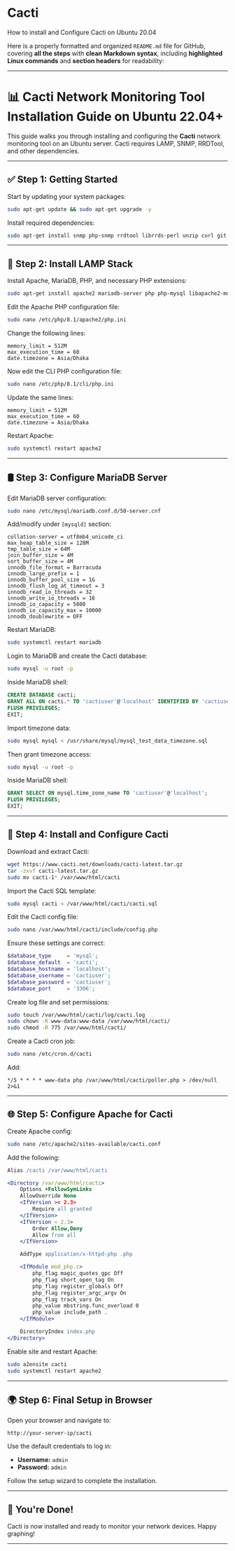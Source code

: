 # Cacti
How to install and Configure Cacti on Ubuntu 20.04


Here is a properly formatted and organized `README.md` file for GitHub, covering **all the steps** with **clean Markdown syntax**, including **highlighted Linux commands** and **section headers** for readability:

---

# 📊 Cacti Network Monitoring Tool Installation Guide on Ubuntu 22.04+

This guide walks you through installing and configuring the **Cacti** network monitoring tool on an Ubuntu server. Cacti requires LAMP, SNMP, RRDTool, and other dependencies.

---

## ✅ Step 1: Getting Started

Start by updating your system packages:

```bash
sudo apt-get update && sudo apt-get upgrade -y
```

Install required dependencies:

```bash
sudo apt-get install snmp php-snmp rrdtool librrds-perl unzip curl git gnupg2 -y
```

---

## 🧱 Step 2: Install LAMP Stack

Install Apache, MariaDB, PHP, and necessary PHP extensions:

```bash
sudo apt-get install apache2 mariadb-server php php-mysql libapache2-mod-php php-xml php-ldap php-mbstring php-gd php-gmp -y
```

Edit the Apache PHP configuration file:

```bash
sudo nano /etc/php/8.1/apache2/php.ini
```

Change the following lines:

```
memory_limit = 512M
max_execution_time = 60
date.timezone = Asia/Dhaka
```

Now edit the CLI PHP configuration file:

```bash
sudo nano /etc/php/8.1/cli/php.ini
```

Update the same lines:

```
memory_limit = 512M
max_execution_time = 60
date.timezone = Asia/Dhaka
```

Restart Apache:

```bash
sudo systemctl restart apache2
```

---

## 🛢️ Step 3: Configure MariaDB Server

Edit MariaDB server configuration:

```bash
sudo nano /etc/mysql/mariadb.conf.d/50-server.cnf
```

Add/modify under `[mysqld]` section:

```
collation-server = utf8mb4_unicode_ci
max_heap_table_size = 128M
tmp_table_size = 64M
join_buffer_size = 4M
sort_buffer_size = 4M
innodb_file_format = Barracuda
innodb_large_prefix = 1
innodb_buffer_pool_size = 1G
innodb_flush_log_at_timeout = 3
innodb_read_io_threads = 32
innodb_write_io_threads = 16
innodb_io_capacity = 5000
innodb_io_capacity_max = 10000
innodb_doublewrite = OFF
```

Restart MariaDB:

```bash
sudo systemctl restart mariadb
```

Login to MariaDB and create the Cacti database:

```bash
sudo mysql -u root -p
```

Inside MariaDB shell:

```sql
CREATE DATABASE cacti;
GRANT ALL ON cacti.* TO 'cactiuser'@'localhost' IDENTIFIED BY 'cactiuser';
FLUSH PRIVILEGES;
EXIT;
```

Import timezone data:

```bash
sudo mysql mysql < /usr/share/mysql/mysql_test_data_timezone.sql
```

Then grant timezone access:

```bash
sudo mysql -u root -p
```

Inside MariaDB shell:

```sql
GRANT SELECT ON mysql.time_zone_name TO 'cactiuser'@'localhost';
FLUSH PRIVILEGES;
EXIT;
```

---

## 🌱 Step 4: Install and Configure Cacti

Download and extract Cacti:

```bash
wget https://www.cacti.net/downloads/cacti-latest.tar.gz
tar -zxvf cacti-latest.tar.gz
sudo mv cacti-1* /var/www/html/cacti
```

Import the Cacti SQL template:

```bash
sudo mysql cacti < /var/www/html/cacti/cacti.sql
```

Edit the Cacti config file:

```bash
sudo nano /var/www/html/cacti/include/config.php
```

Ensure these settings are correct:

```php
$database_type     = 'mysql';
$database_default  = 'cacti';
$database_hostname = 'localhost';
$database_username = 'cactiuser';
$database_password = 'cactiuser';
$database_port     = '3306';
```

Create log file and set permissions:

```bash
sudo touch /var/www/html/cacti/log/cacti.log
sudo chown -R www-data:www-data /var/www/html/cacti/
sudo chmod -R 775 /var/www/html/cacti/
```

Create a Cacti cron job:

```bash
sudo nano /etc/cron.d/cacti
```

Add:

```cron
*/5 * * * * www-data php /var/www/html/cacti/poller.php > /dev/null 2>&1
```

---

## 🌐 Step 5: Configure Apache for Cacti

Create Apache config:

```bash
sudo nano /etc/apache2/sites-available/cacti.conf
```

Add the following:

```apache
Alias /cacti /var/www/html/cacti

<Directory /var/www/html/cacti>
    Options +FollowSymLinks
    AllowOverride None
    <IfVersion >= 2.3>
        Require all granted
    </IfVersion>
    <IfVersion < 2.3>
        Order Allow,Deny
        Allow from all
    </IfVersion>

    AddType application/x-httpd-php .php

    <IfModule mod_php.c>
        php_flag magic_quotes_gpc Off
        php_flag short_open_tag On
        php_flag register_globals Off
        php_flag register_argc_argv On
        php_flag track_vars On
        php_value mbstring.func_overload 0
        php_value include_path .
    </IfModule>

    DirectoryIndex index.php
</Directory>
```

Enable site and restart Apache:

```bash
sudo a2ensite cacti
sudo systemctl restart apache2
```

---

## 🌍 Step 6: Final Setup in Browser

Open your browser and navigate to:

```
http://your-server-ip/cacti
```

Use the default credentials to log in:

* **Username:** `admin`
* **Password:** `admin`

Follow the setup wizard to complete the installation.

---

## 🎉 You're Done!

Cacti is now installed and ready to monitor your network devices. Happy graphing!

---
